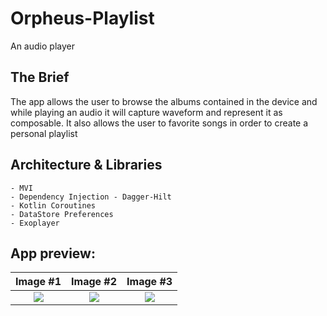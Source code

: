 # Orpheus-Playlist
An audio player

## The Brief

The app allows the user to browse the albums contained in the device and while playing an audio it will capture waveform and represent it as composable.
It also allows the user to favorite songs in order to create a personal playlist

## Architecture & Libraries
    - MVI
    - Dependency Injection - Dagger-Hilt
    - Kotlin Coroutines
    - DataStore Preferences
    - Exoplayer

## App preview:




Image #1            |  Image #2             |  Image #3           
:-------------------------:|:----------------------------:|:----------------------------:
<img src="images/Demeter_Recipes_1.jpg">    |  <img src="images/Demeter_Recipes_2.jpg">     |  <img src="images/Demeter_Recipes_3.jpg"> 
